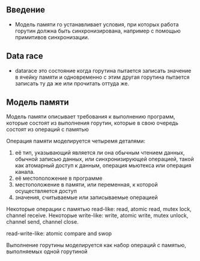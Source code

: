 ## Введение
* Модель памяти го устанавливает условия, при которых работа горутин должна быть синхронизирована, например с помощью примитивов синхронизации.

## Data race
* datarace это состояние когда горутина пытается записать значение в ячейку памяти и одновременно с этим другая горутина пытается записать ту да же или прочитать оттуда же.

## Модель памяти
Модель памяти описывает требования к выполнению программ, которые состоят из выполнения горутин, которые в свою очередь состоят из операций с памятью

Операция памяти моделируется четыремя деталями:
1) её тип, указывающий является ли она обычным чтением данных, обычной записью данных, или синхронизирующей операцией, такой как атомарный доступ к данным, операция мьютекса или операция канала.
2) её местоположение в программе
3) местоположение в памяти, или переменная, к которой осуществляется доступ
4) значения, считываемые или записываемые операцией

Некоторые операции с памятью read-like: read, atomic read, mutex lock, channel receive.
Некоторые write-like: write, atomic write, mutex unlock, channel send, channel close.

read-write-like: atomic compare and swop

Выполнение горутины моделируется как набор операций с памятью, выполняемых одной горутиной